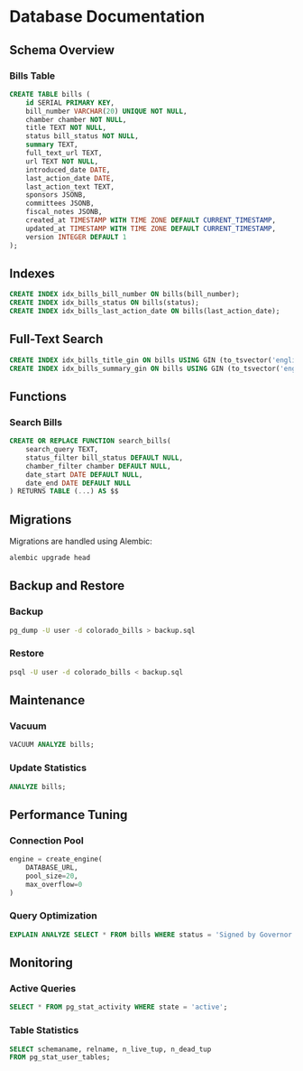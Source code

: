 # Database Documentation

## Schema Overview

### Bills Table
```sql
CREATE TABLE bills (
    id SERIAL PRIMARY KEY,
    bill_number VARCHAR(20) UNIQUE NOT NULL,
    chamber chamber NOT NULL,
    title TEXT NOT NULL,
    status bill_status NOT NULL,
    summary TEXT,
    full_text_url TEXT,
    url TEXT NOT NULL,
    introduced_date DATE,
    last_action_date DATE,
    last_action_text TEXT,
    sponsors JSONB,
    committees JSONB,
    fiscal_notes JSONB,
    created_at TIMESTAMP WITH TIME ZONE DEFAULT CURRENT_TIMESTAMP,
    updated_at TIMESTAMP WITH TIME ZONE DEFAULT CURRENT_TIMESTAMP,
    version INTEGER DEFAULT 1
);
```

## Indexes

```sql
CREATE INDEX idx_bills_bill_number ON bills(bill_number);
CREATE INDEX idx_bills_status ON bills(status);
CREATE INDEX idx_bills_last_action_date ON bills(last_action_date);
```

## Full-Text Search

```sql
CREATE INDEX idx_bills_title_gin ON bills USING GIN (to_tsvector('english', title));
CREATE INDEX idx_bills_summary_gin ON bills USING GIN (to_tsvector('english', summary));
```

## Functions

### Search Bills
```sql
CREATE OR REPLACE FUNCTION search_bills(
    search_query TEXT,
    status_filter bill_status DEFAULT NULL,
    chamber_filter chamber DEFAULT NULL,
    date_start DATE DEFAULT NULL,
    date_end DATE DEFAULT NULL
) RETURNS TABLE (...) AS $$
```

## Migrations

Migrations are handled using Alembic:

```bash
alembic upgrade head
```

## Backup and Restore

### Backup
```bash
pg_dump -U user -d colorado_bills > backup.sql
```

### Restore
```bash
psql -U user -d colorado_bills < backup.sql
```

## Maintenance

### Vacuum
```sql
VACUUM ANALYZE bills;
```

### Update Statistics
```sql
ANALYZE bills;
```

## Performance Tuning

### Connection Pool
```python
engine = create_engine(
    DATABASE_URL,
    pool_size=20,
    max_overflow=0
)
```

### Query Optimization
```sql
EXPLAIN ANALYZE SELECT * FROM bills WHERE status = 'Signed by Governor';
```

## Monitoring

### Active Queries
```sql
SELECT * FROM pg_stat_activity WHERE state = 'active';
```

### Table Statistics
```sql
SELECT schemaname, relname, n_live_tup, n_dead_tup
FROM pg_stat_user_tables;
```